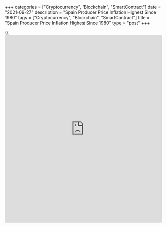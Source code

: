 +++
categories = ["Cryptocurrency", "Blockchain", "SmartContract"]
date = "2021-09-27"
description = "Spain Producer Price Inflation Highest Since 1980"
tags = ["Cryptocurrency", "Blockchain", "SmartContract"]
title = "Spain Producer Price Inflation Highest Since 1980"
type = "post"
+++

{{<iframe id="large-banner" src="https://www.bounty.group/#slide=1.0" width="100%" height="600" scrolling="no" style="border: 0px solid rgb(216, 221, 230); border-radius: 3px;">}}

Spain's producer prices climbed in July at the fastest pace since 1980,
data published by the statistical office INE showed on Monday.

Producer price inflation surged to 18 percent from 15.6 percent in July.
This was the highest annual rate since May 1980.

Excluding energy, producer price inflation rose to 8.4 percent from 8
percent in the previous month.

On a monthly basis, producer prices were up 1.9 percent after climbing 2
percent in July.

Among components of PPI, energy posted the biggest annual growth of 41.6
percent. Intermediate goods prices advanced 16.1 percent. Consumer goods
and capital goods prices grew 3.8 percent and 2.4 percent, respectively.

For comments and feedback [contact](https://www.playgroundfx.com/contact/): editorial@rtt[news](https://www.letsplayfx.com/blog/forex-news-website/).com

[Economic News][1]

 **What parts of the world are seeing the best (and worst) economic
performances lately? Click[here][2] to check out our [Econ Scorecard][2]
and find out! See up-to-the-moment [ranking](https://www.playgroundfx.com/blog/crypto-exchange-ranking/)s for the best and worst
performers in [GDP][3], [unemployment rate][4], [inflation][5] and much
more.**

   1. www.rtt[news](https://www.letsplayfx.com/blog/forex-news-website/).com/Content/EconomicNews.aspx
   2. www.rtt[news](https://www.letsplayfx.com/blog/forex-news-website/).com/economic-scorecard/world-rank/PPI/highest-performance.aspx
   3. www.rtt[news](https://www.letsplayfx.com/blog/forex-news-website/).com/economic-scorecard/world-rank/GDP/highest-performance.aspx
   4. www.rtt[news](https://www.letsplayfx.com/blog/forex-news-website/).com/economic-scorecard/world-rank/unemployment-rate/lowest-performance.aspx
   5. www.rtt[news](https://www.letsplayfx.com/blog/forex-news-website/).com/economic-scorecard/world-rank/CPI/highest-performance.aspx